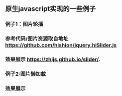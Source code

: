 ## 原生javascript实现的一些例子  
### 例子1：图片轮播    
### 参考代码/图片资源取自地址 https://github.com/hishion/jquery.hiSlider.js    
### 效果展示  https://zhijs.github.io/slider/.  

### 例子2:图片懒加载   
### 效果展示 

